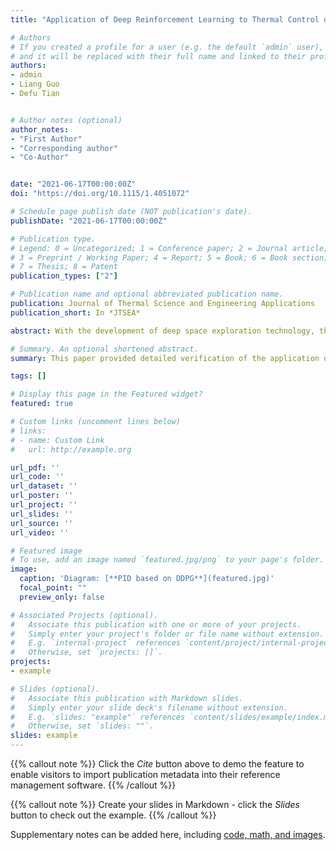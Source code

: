 ```yaml
---
title: "Application of Deep Reinforcement Learning to Thermal Control of Space Telescope"

# Authors
# If you created a profile for a user (e.g. the default `admin` user), write the username (folder name) here 
# and it will be replaced with their full name and linked to their profile.
authors:
- admin
- Liang Guo
- Defu Tian


# Author notes (optional)
author_notes:
- "First Author"
- "Corresponding author"
- "Co-Author"


date: "2021-06-17T00:00:00Z"
doi: "https://doi.org/10.1115/1.4051072"

# Schedule page publish date (NOT publication's date).
publishDate: "2021-06-17T00:00:00Z"

# Publication type.
# Legend: 0 = Uncategorized; 1 = Conference paper; 2 = Journal article;
# 3 = Preprint / Working Paper; 4 = Report; 5 = Book; 6 = Book section;
# 7 = Thesis; 8 = Patent
publication_types: ["2"]

# Publication name and optional abbreviated publication name.
publication: Journal of Thermal Science and Engineering Applications
publication_short: In *JTSEA*

abstract: With the development of deep space exploration technology, thermal control systems for space telescopes are becoming increasingly complex, leading to the key parameters of conventional thermal control systems are difficult to adjust online automatically. To achieve these adjustments, this paper provided detailed verification of the application of deep reinforcement learning to space telescope thermal control from three perspectives: thermophysical modelling, intelligent sensing-based radiator, and online self-tuning of thermal control parameters. The thermal design of spacecraft becomes.

# Summary. An optional shortened abstract.
summary: This paper provided detailed verification of the application of deep reinorcement learning to space telescope thermal control from three perspectives.

tags: []

# Display this page in the Featured widget?
featured: true

# Custom links (uncomment lines below)
# links:
# - name: Custom Link
#   url: http://example.org

url_pdf: ''
url_code: ''
url_dataset: ''
url_poster: ''
url_project: ''
url_slides: ''
url_source: ''
url_video: ''

# Featured image
# To use, add an image named `featured.jpg/png` to your page's folder. 
image:
  caption: 'Diagram: [**PID based on DDPG**](featured.jpg)'
  focal_point: ""
  preview_only: false

# Associated Projects (optional).
#   Associate this publication with one or more of your projects.
#   Simply enter your project's folder or file name without extension.
#   E.g. `internal-project` references `content/project/internal-project/index.md`.
#   Otherwise, set `projects: []`.
projects:
- example

# Slides (optional).
#   Associate this publication with Markdown slides.
#   Simply enter your slide deck's filename without extension.
#   E.g. `slides: "example"` references `content/slides/example/index.md`.
#   Otherwise, set `slides: ""`.
slides: example
---
```


{{% callout note %}}
Click the *Cite* button above to demo the feature to enable visitors to import publication metadata into their reference management software.
{{% /callout %}}

{{% callout note %}}
Create your slides in Markdown - click the *Slides* button to check out the example.
{{% /callout %}}

Supplementary notes can be added here, including [code, math, and images](https://wowchemy.com/docs/writing-markdown-latex/).
